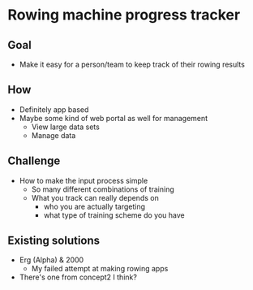 # Rowing machine progress tracker

## Goal

- Make it easy for a person/team to keep track of their rowing results

## How

- Definitely app based
- Maybe some kind of web portal as well for management
  - View large data sets
  - Manage data

## Challenge

- How to make the input process simple
  - So many different combinations of training
  - What you track can really depends on
    - who you are actually targeting
    - what type of training scheme do you have

## Existing solutions

- Erg (Alpha) & 2000
  - My failed attempt at making rowing apps
- There's one from concept2 I think?

